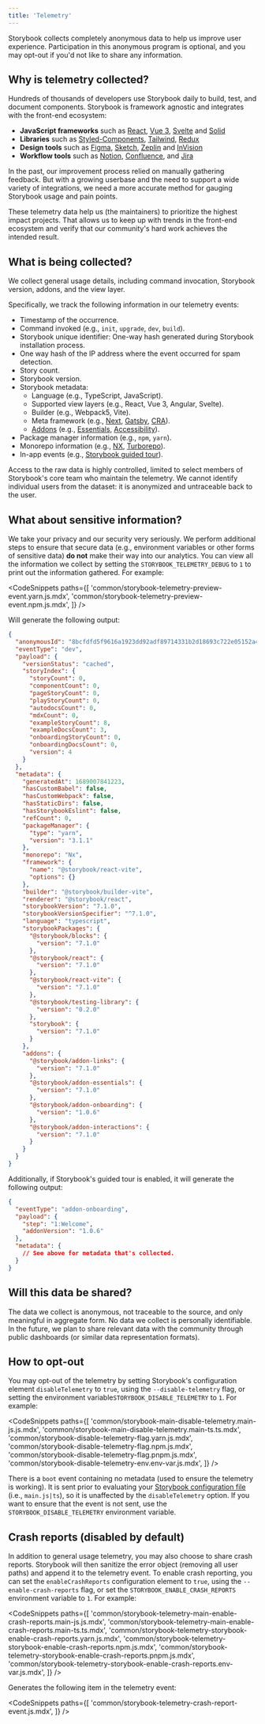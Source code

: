 ```yaml
---
title: 'Telemetry'
---
```


Storybook collects completely anonymous data to help us improve user experience. Participation in this anonymous program is optional, and you may opt-out if you'd not like to share any information.

## Why is telemetry collected?

Hundreds of thousands of developers use Storybook daily to build, test, and document components. Storybook is framework agnostic and integrates with the front-end ecosystem:

- **JavaScript frameworks** such as [React](https://reactjs.org/), [Vue 3](https://vuejs.org/), [Svelte](https://svelte.dev/) and [Solid](https://www.solidjs.com/)
- **Libraries** such as [Styled-Components](https://styled-components.com/), [Tailwind](https://tailwindcss.com/), [Redux](https://redux.js.org/)
- **Design tools** such as [Figma](https://figma.com/), [Sketch](https://www.sketch.com/), [Zeplin](https://zeplin.io/) and [InVision](https://www.invisionapp.com/)
- **Workflow tools** such as [Notion](https://www.notion.so/product), [Confluence](https://www.atlassian.com/software/confluence), and [Jira](https://www.atlassian.com/software/jira)

In the past, our improvement process relied on manually gathering feedback. But with a growing userbase and the need to support a wide variety of integrations, we need a more accurate method for gauging Storybook usage and pain points.

These telemetry data help us (the maintainers) to prioritize the highest impact projects. That allows us to keep up with trends in the front-end ecosystem and verify that our community's hard work achieves the intended result.

## What is being collected?

We collect general usage details, including command invocation, Storybook version, addons, and the view layer.

Specifically, we track the following information in our telemetry events:

- Timestamp of the occurrence.
- Command invoked (e.g., `init`, `upgrade`, `dev`, `build`).
- Storybook unique identifier: One-way hash generated during Storybook installation process.
- One way hash of the IP address where the event occurred for spam detection.
- Story count.
- Storybook version.
- Storybook metadata:
  - Language (e.g., TypeScript, JavaScript).
  - Supported view layers (e.g., React, Vue 3, Angular, Svelte).
  - Builder (e.g., Webpack5, Vite).
  - Meta framework (e.g., [Next](https://nextjs.org/), [Gatsby](https://www.gatsbyjs.com/), [CRA](https://create-react-app.dev/)).
  - [Addons](https://storybook.js.org/integrations) (e.g., [Essentials](../essentials/index.md), [Accessibility](https://storybook.js.org/addons/@storybook/addon-a11y/)).
- Package manager information (e.g., `npm`, `yarn`).
- Monorepo information (e.g., [NX](https://nx.dev/), [Turborepo](https://turborepo.org/)).
- In-app events (e.g., [Storybook guided tour](https://github.com/storybookjs/addon-onboarding)).

Access to the raw data is highly controlled, limited to select members of Storybook's core team who maintain the telemetry. We cannot identify individual users from the dataset: it is anonymized and untraceable back to the user.

## What about sensitive information?

We take your privacy and our security very seriously. We perform additional steps to ensure that secure data (e.g., environment variables or other forms of sensitive data) **do not** make their way into our analytics. You can view all the information we collect by setting the `STORYBOOK_TELEMETRY_DEBUG` to `1` to print out the information gathered. For example:

<!-- prettier-ignore-start -->

<CodeSnippets
  paths={[
    'common/storybook-telemetry-preview-event.yarn.js.mdx',
    'common/storybook-telemetry-preview-event.npm.js.mdx',
  ]}
/>

<!-- prettier-ignore-end -->

Will generate the following output:

```json
{
  "anonymousId": "8bcfdfd5f9616a1923dd92adf89714331b2d18693c722e05152a47f8093392bb",
  "eventType": "dev",
  "payload": {
    "versionStatus": "cached",
    "storyIndex": {
      "storyCount": 0,
      "componentCount": 0,
      "pageStoryCount": 0,
      "playStoryCount": 0,
      "autodocsCount": 0,
      "mdxCount": 0,
      "exampleStoryCount": 8,
      "exampleDocsCount": 3,
      "onboardingStoryCount": 0,
      "onboardingDocsCount": 0,
      "version": 4
    }
  },
  "metadata": {
    "generatedAt": 1689007841223,
    "hasCustomBabel": false,
    "hasCustomWebpack": false,
    "hasStaticDirs": false,
    "hasStorybookEslint": false,
    "refCount": 0,
    "packageManager": {
      "type": "yarn",
      "version": "3.1.1"
    },
    "monorepo": "Nx",
    "framework": {
      "name": "@storybook/react-vite",
      "options": {}
    },
    "builder": "@storybook/builder-vite",
    "renderer": "@storybook/react",
    "storybookVersion": "7.1.0",
    "storybookVersionSpecifier": "^7.1.0",
    "language": "typescript",
    "storybookPackages": {
      "@storybook/blocks": {
        "version": "7.1.0"
      },
      "@storybook/react": {
        "version": "7.1.0"
      },
      "@storybook/react-vite": {
        "version": "7.1.0"
      },
      "@storybook/testing-library": {
        "version": "0.2.0"
      },
      "storybook": {
        "version": "7.1.0"
      }
    },
    "addons": {
      "@storybook/addon-links": {
        "version": "7.1.0"
      },
      "@storybook/addon-essentials": {
        "version": "7.1.0"
      },
      "@storybook/addon-onboarding": {
        "version": "1.0.6"
      },
      "@storybook/addon-interactions": {
        "version": "7.1.0"
      }
    }
  }
}
```

Additionally, if Storybook's guided tour is enabled, it will generate the following output:

```json
{
  "eventType": "addon-onboarding",
  "payload": {
    "step": "1:Welcome",
    "addonVersion": "1.0.6"
  },
  "metadata": {
    // See above for metadata that's collected.
  }
}
```

## Will this data be shared?

The data we collect is anonymous, not traceable to the source, and only meaningful in aggregate form. No data we collect is personally identifiable.
In the future, we plan to share relevant data with the community through public dashboards (or similar data representation formats).

## How to opt-out

You may opt-out of the telemetry by setting Storybook's configuration element `disableTelemetry` to `true`, using the `--disable-telemetry` flag, or setting the environment variable`STORYBOOK_DISABLE_TELEMETRY` to `1`. For example:

<!-- prettier-ignore-start -->

<CodeSnippets
  paths={[
    'common/storybook-main-disable-telemetry.main-js.js.mdx',
    'common/storybook-main-disable-telemetry.main-ts.ts.mdx',
    'common/storybook-disable-telemetry-flag.yarn.js.mdx',
    'common/storybook-disable-telemetry-flag.npm.js.mdx',
    'common/storybook-disable-telemetry-flag.pnpm.js.mdx',
    'common/storybook-disable-telemetry-env.env-var.js.mdx',
  ]}
/>

<!-- prettier-ignore-end -->

<Callout variant="info" icon="💡">

There is a `boot` event containing no metadata (used to ensure the telemetry is working). It is sent prior to evaluating your [Storybook configuration file](../api/main-config.md) (i.e., `main.js|ts`), so it is unaffected by the `disableTelemetry` option. If you want to ensure that the event is not sent, use the `STORYBOOK_DISABLE_TELEMETRY` environment variable.

</Callout>

## Crash reports (disabled by default)

In addition to general usage telemetry, you may also choose to share crash reports. Storybook will then sanitize the error object (removing all user paths) and append it to the telemetry event. To enable crash reporting, you can set the `enableCrashReports` configuration element to `true`, using the `--enable-crash-reports` flag, or set the `STORYBOOK_ENABLE_CRASH_REPORTS` environment variable to `1`. For example:

<!-- prettier-ignore-start -->

<CodeSnippets
  paths={[
    'common/storybook-telemetry-main-enable-crash-reports.main-js.js.mdx',
    'common/storybook-telemetry-main-enable-crash-reports.main-ts.ts.mdx',
    'common/storybook-telemetry-storybook-enable-crash-reports.yarn.js.mdx',
    'common/storybook-telemetry-storybook-enable-crash-reports.npm.js.mdx',
    'common/storybook-telemetry-storybook-enable-crash-reports.pnpm.js.mdx',
    'common/storybook-telemetry-storybook-enable-crash-reports.env-var.js.mdx',
  ]}
/>

<!-- prettier-ignore-end -->

Generates the following item in the telemetry event:

<!-- prettier-ignore-start -->

<CodeSnippets
  paths={[
    'common/storybook-telemetry-crash-report-event.js.mdx',
  ]}
/>

<!-- prettier-ignore-end -->
